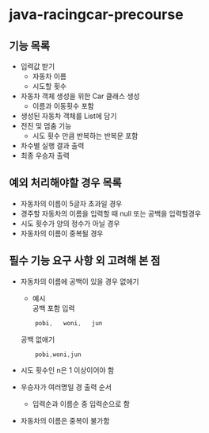 # java-racingcar-precourse

## 기능 목록
- 입력값 받기
  - 자동차 이름
  - 시도할 횟수
- 자동차 객체 생성을 위한 Car 클래스 생성
  - 이름과 이동횟수 포함
- 생성된 자동차 객체를 List에 담기
- 전진 및 멈춤 기능
  - 시도 횟수 만큼 반복하는 반복문 포함
- 차수별 실행 결과 출력
- 최종 우승자 출력

## 예외 처리해야할 경우 목록
- 자동차의 이름이 5글자 초과일 경우
- 경주할 자동차의 이름을 입력할 때 null 또는 공백을 입력할경우
- 시도 횟수가 양의 정수가 아닐 경우
- 자동차의 이름이 중복될 경우

## 필수 기능 요구 사항 외 고려해 본 점
- 자동차의 이름에 공백이 있을 경우 없애기
    - 예시  
  공백 포함 입력
    ```java
        pobi,   woni,   jun
    ```
  공백 없애기
    ```java
        pobi,woni,jun
    ```

- 시도 횟수인 n은 1 이상이어야 함
- 우승자가 여러명일 경 출력 순서
  - 입력순과 이름순 중 입력순으로 함
- 자동차의 이름은 중복이 불가함